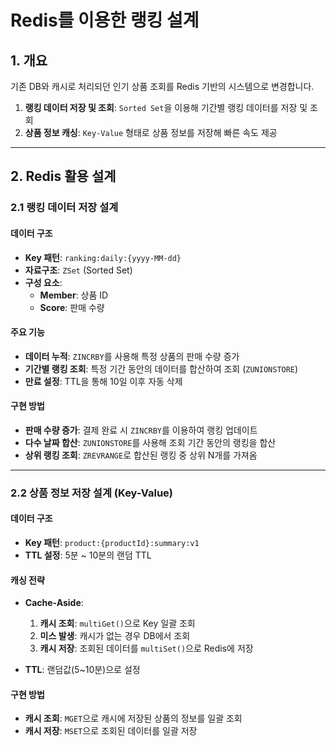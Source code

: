 # Redis를 이용한 랭킹 설계
## 1. 개요
기존 DB와 캐시로 처리되던 인기 상품 조회를 Redis 기반의 시스템으로 변경합니다.
1. **랭킹 데이터 저장 및 조회**: `Sorted Set`을 이용해 기간별 랭킹 데이터를 저장 및 조회
2. **상품 정보 캐싱**: `Key-Value` 형태로 상품 정보를 저장해 빠른 속도 제공

---

## 2. Redis 활용 설계
### 2.1 랭킹 데이터 저장 설계
#### 데이터 구조
- **Key 패턴**: `ranking:daily:{yyyy-MM-dd}`
- **자료구조**: `ZSet` (Sorted Set)
- **구성 요소**:
    - **Member**: 상품 ID
    - **Score**: 판매 수량

#### 주요 기능
- **데이터 누적**: `ZINCRBY`를 사용해 특정 상품의 판매 수량 증가
- **기간별 랭킹 조회**: 특정 기간 동안의 데이터를 합산하여 조회 (`ZUNIONSTORE`)
- **만료 설정**: TTL을 통해 10일 이후 자동 삭제

#### 구현 방법
- **판매 수량 증가**: 결제 완료 시 `ZINCRBY`를 이용하여 랭킹 업데이트
- **다수 날짜 합산**: `ZUNIONSTORE`를 사용해 조회 기간 동안의 랭킹을 합산
- **상위 랭킹 조회**: `ZREVRANGE`로 합산된 랭킹 중 상위 N개를 가져옴

---

### 2.2 상품 정보 저장 설계 (Key-Value)
#### 데이터 구조
- **Key 패턴**: `product:{productId}:summary:v1`
- **TTL 설정**: 5분 ~ 10분의 랜덤 TTL

#### 캐싱 전략
- **Cache-Aside**:
    1. **캐시 조회**: `multiGet()`으로 Key 일괄 조회
    2. **미스 발생**: 캐시가 없는 경우 DB에서 조회
    3. **캐시 저장**: 조회된 데이터를 `multiSet()`으로 Redis에 저장

- **TTL**: 랜덤값(5~10분)으로 설정

#### 구현 방법
- **캐시 조회**: `MGET`으로 캐시에 저장된 상품의 정보를 일괄 조회
- **캐시 저장**: `MSET`으로 조회된 데이터를 일괄 저장